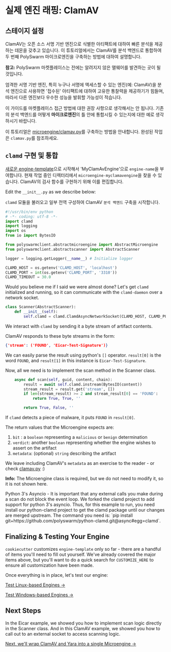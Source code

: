# 실제 엔진 래핑: ClamAV

## 스테이지 설정

ClamAV는 오픈 소스 서명 기반 엔진으로 식별한 아티팩트에 대하여 빠른 분석을 제공하는 데몬을 갖추고 있습니다. 이 튜토리얼에서는 ClamAV를 분석 백엔드로 통합하여 두 번째 PolySwarm 마이크로엔진을 구축하는 방법에 대하여 설명합니다.

<div class="m-flag">
  <p>
    <strong>참고:</strong>
 PolySwarm 마켓플레이스는 전에는 알려지지 않은 맬웨어를 발견하는 곳이 될 것입니다.
  </p>
  <p>
    엄격한 서명 기반 엔진, 특히 누구나 서명에 액세스할 수 있는 엔진(예: ClamAV)을 분석 엔진으로 사용하면 '접수된' 아티팩트에 대하여 고유한 통찰력을 제공하기가 힘들며, 따라서 다른 엔진보다 우수한 성능을 발휘할 가능성이 적습니다.
  </p>
  <p>
    이 가이드를 마켓플레이스 접근 방법에 대한 권장 사항으로 생각해서는 안 됩니다. 기존의 분석 백엔드를 어떻게 <strong>마이크로엔진</strong>의 틀 안에 통합시킬 수 있는지에 대한 예로 생각하시기 바랍니다.
  </p>
</div>

이 튜토리얼은 [microengine/clamav.py](https://github.com/polyswarm/polyswarm-client/blob/master/src/microengine/clamav.py)를 구축하는 방법을 안내합니다. 완성된 작업은 `clamav.py`를 참조하세요.

## `clamd` 구현 및 통합

[새로운 engine-template](/microengines-scratch-to-eicar/#customize-engine-template)으로 시작해서 'MyClamAvEngine'으로 `engine-name`을 부여합니다. 현재 작업 중인 디렉터리에서 `microengine-myclamavengine`을 찾을 수 있습니다. ClamAV의 검사 함수를 구현하기 위해 이를 편집합니다.

Edit the `__init__.py` as we describe below:

`clamd` 모듈을 불러오고 일부 전역 구성하여 ClamAV `분석 백엔드` 구축을 시작합니다.

```python
#!/usr/bin/env python
# -*- coding: utf-8 -*-
import clamd
import logging
import os
from io import BytesIO

from polyswarmclient.abstractmicroengine import AbstractMicroengine
from polyswarmclient.abstractscanner import AbstractScanner

logger = logging.getLogger(__name__) # Initialize logger

CLAMD_HOST = os.getenv('CLAMD_HOST', 'localhost')
CLAMD_PORT = int(os.getenv('CLAMD_PORT', '3310'))
CLAMD_TIMEOUT = 30.0
```

Would you believe me if I said we were almost done? Let's get `clamd` initialized and running, so it can communicate with the `clamd-daemon` over a network socket.

```python
class Scanner(AbstractScanner):
    def __init__(self):
        self.clamd = clamd.ClamdAsyncNetworkSocket(CLAMD_HOST, CLAMD_PORT, CLAMD_TIMEOUT)
```

We interact with `clamd` by sending it a byte stream of artifact contents.

ClamAV responds to these byte streams in the form:

```json
{'stream': ('FOUND', 'Eicar-Test-Signature')}
```

We can easily parse the result using python's `[]` operator. `result[0]` is the word `FOUND`, and `result[1]` in this instance is `Eicar-Test-Signature`.

Now, all we need is to implement the scan method in the Scanner class.

```python
    async def scan(self, guid, content, chain):
        result = await self.clamd.instream(BytesIO(content))
        stream_result = result.get('stream', [])
        if len(stream_result) >= 2 and stream_result[0] == 'FOUND':
            return True, True, ''

        return True, False, ''
```

If `clamd` detects a piece of malware, it puts `FOUND` in `result[0]`.

The return values that the Microengine expects are:

1. `bit` : a `boolean` representing a `malicious` or `benign` determination
2. `verdict`: another `boolean` representing whether the engine wishes to assert on the artifact
3. `metadata`: (optional) `string` describing the artifact

We leave including ClamAV's `metadata` as an exercise to the reader - or check [clamav.py](https://github.com/polyswarm/polyswarm-client/blob/master/src/microengine/clamav.py) :)

<div class="m-flag">
  <p>
    <strong>Info:</strong>
    The Microengine class is required, but we do not need to modify it, so it is not shown here.
  </p>
  <p>
    Python 3's Asyncio - It is important that any external calls you make during a scan do not block the event loop.
    We forked the clamd project to add support for python 3's asyncio.
    Thus, for this example to run, you need install our python-clamd project to get the clamd package until our changes are merged upstream.
    The command you need is: `pip install git+https://github.com/polyswarm/python-clamd.git@async#egg=clamd`.
  </p>
</div>

## Finalizing & Testing Your Engine

`cookiecutter` customizes `engine-template` only so far - there are a handful of items you'll need to fill out yourself. We've already covered the major items above, but you'll want to do a quick search for `CUSTOMIZE_HERE` to ensure all customization have been made.

Once everything is in place, let's test our engine:

[Test Linux-based Engines →](/testing-linux/)

[Test Windows-based Engines →](/testing-windows/)

## Next Steps

In the Eicar example, we showed you how to implement scan logic directly in the Scanner class. And in this ClamAV example, we showed you how to call out to an external socket to access scanning logic.

[Next, we'll wrap ClamAV and Yara into a single Microengine ->](/microengines-clamav-to-multi/)